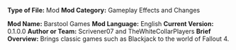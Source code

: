 __Type of File:__ Mod
__Mod Category:__ Gameplay Effects and Changes

__Mod Name:__ Barstool Games
__Mod Language:__ English
__Current Version:__ 0.1.0.0
__Author or Team:__ Scrivener07 and TheWhiteCollarPlayers
__Brief Overview:__ Brings classic games such as Blackjack to the world of Fallout 4.

